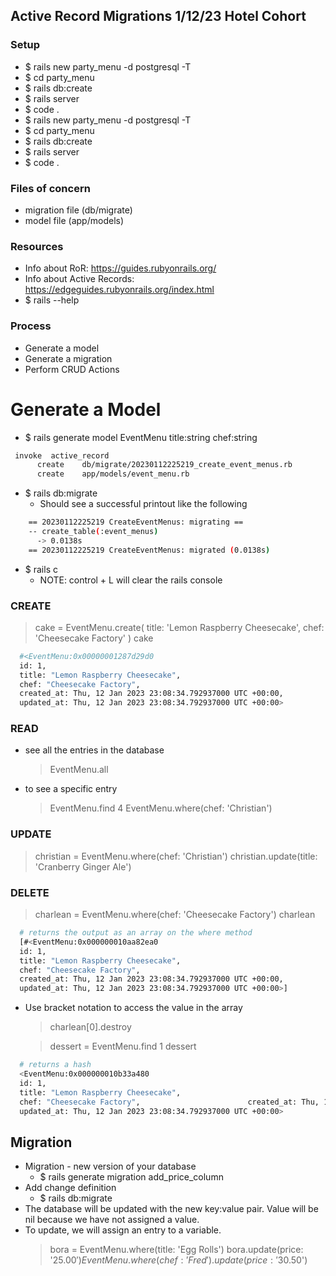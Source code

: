 ## Active Record Migrations 1/12/23 Hotel Cohort

### Setup
- $ rails new party_menu -d postgresql -T
- $ cd party_menu
- $ rails db:create
- $ rails server
- $ code .
- $ rails new party_menu -d postgresql -T
- $ cd party_menu
- $ rails db:create
- $ rails server
- $ code .

### Files of concern
- migration file (db/migrate)
- model file (app/models)

### Resources
- Info about RoR: https://guides.rubyonrails.org/
- Info about Active Records: https://edgeguides.rubyonrails.org/index.html
- $ rails --help

### Process
- Generate a model
- Generate a migration
- Perform CRUD Actions

# Generate a Model
- $ rails generate model EventMenu title:string chef:string
```bash
 invoke  active_record
      create    db/migrate/20230112225219_create_event_menus.rb
      create    app/models/event_menu.rb
```

- $ rails db:migrate
  - Should see a successful printout like the following
```bash
    == 20230112225219 CreateEventMenus: migrating ==
    -- create_table(:event_menus)
      -> 0.0138s
    == 20230112225219 CreateEventMenus: migrated (0.0138s)
```

- $ rails c
  - NOTE: control + L will clear the rails console

### CREATE
> cake = EventMenu.create( title: 'Lemon Raspberry Cheesecake', chef: 'Cheesecake Factory' )
> cake
```bash
  #<EventMenu:0x00000001287d29d0
  id: 1,                       
  title: "Lemon Raspberry Cheesecake",
  chef: "Cheesecake Factory",  
  created_at: Thu, 12 Jan 2023 23:08:34.792937000 UTC +00:00,
  updated_at: Thu, 12 Jan 2023 23:08:34.792937000 UTC +00:00>
```

### READ
- see all the entries in the database
  > EventMenu.all

- to see a specific entry
  > EventMenu.find 4
  > EventMenu.where(chef: 'Christian')

### UPDATE
  > christian = EventMenu.where(chef: 'Christian')
  > christian.update(title: 'Cranberry Ginger Ale')

### DELETE
  > charlean = EventMenu.where(chef: 'Cheesecake Factory')
  > charlean
```bash
  # returns the output as an array on the where method
  [#<EventMenu:0x000000010aa82ea0
  id: 1,                      
  title: "Lemon Raspberry Cheesecake",
  chef: "Cheesecake Factory", 
  created_at: Thu, 12 Jan 2023 23:08:34.792937000 UTC +00:00,
  updated_at: Thu, 12 Jan 2023 23:08:34.792937000 UTC +00:00>]
```
- Use bracket notation to access the value in the array
  > charlean[0].destroy

  > dessert = EventMenu.find 1
  > dessert
```bash
  # returns a hash
  <EventMenu:0x000000010b33a480                   
  id: 1,          
  title: "Lemon Raspberry Cheesecake",
  chef: "Cheesecake Factory",                        created_at: Thu, 12 Jan 2023 23:08:34.792937000 UTC +00:00,
  updated_at: Thu, 12 Jan 2023 23:08:34.792937000 UTC +00:00>               
```

## Migration
- Migration - new version of your database
  - $ rails generate migration add_price_column
- Add change definition
  - $ rails db:migrate
- The database will be updated with the new key:value pair. Value will be nil because we have not assigned a value.
- To update, we will assign an entry to a variable.
  > bora = EventMenu.where(title: 'Egg Rolls')
  > bora.update(price: '$25.00')
  > EventMenu.where(chef: 'Fred').update(price: '$30.50')

